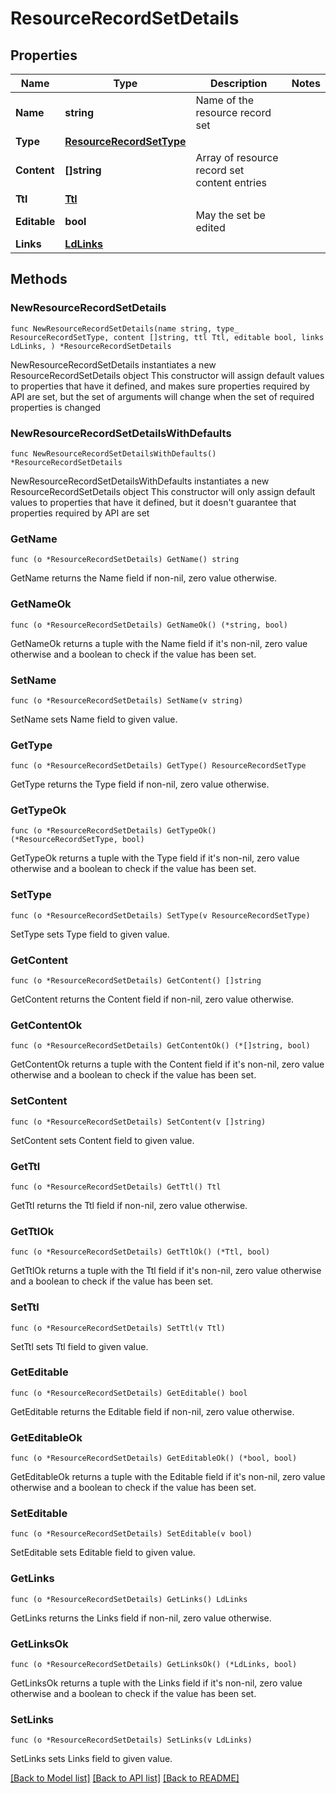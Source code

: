 # ResourceRecordSetDetails

## Properties

Name | Type | Description | Notes
------------ | ------------- | ------------- | -------------
**Name** | **string** | Name of the resource record set | 
**Type** | [**ResourceRecordSetType**](ResourceRecordSetType.md) |  | 
**Content** | **[]string** | Array of resource record set content entries | 
**Ttl** | [**Ttl**](Ttl.md) |  | 
**Editable** | **bool** | May the set be edited | 
**Links** | [**LdLinks**](LdLinks.md) |  | 

## Methods

### NewResourceRecordSetDetails

`func NewResourceRecordSetDetails(name string, type_ ResourceRecordSetType, content []string, ttl Ttl, editable bool, links LdLinks, ) *ResourceRecordSetDetails`

NewResourceRecordSetDetails instantiates a new ResourceRecordSetDetails object
This constructor will assign default values to properties that have it defined,
and makes sure properties required by API are set, but the set of arguments
will change when the set of required properties is changed

### NewResourceRecordSetDetailsWithDefaults

`func NewResourceRecordSetDetailsWithDefaults() *ResourceRecordSetDetails`

NewResourceRecordSetDetailsWithDefaults instantiates a new ResourceRecordSetDetails object
This constructor will only assign default values to properties that have it defined,
but it doesn't guarantee that properties required by API are set

### GetName

`func (o *ResourceRecordSetDetails) GetName() string`

GetName returns the Name field if non-nil, zero value otherwise.

### GetNameOk

`func (o *ResourceRecordSetDetails) GetNameOk() (*string, bool)`

GetNameOk returns a tuple with the Name field if it's non-nil, zero value otherwise
and a boolean to check if the value has been set.

### SetName

`func (o *ResourceRecordSetDetails) SetName(v string)`

SetName sets Name field to given value.


### GetType

`func (o *ResourceRecordSetDetails) GetType() ResourceRecordSetType`

GetType returns the Type field if non-nil, zero value otherwise.

### GetTypeOk

`func (o *ResourceRecordSetDetails) GetTypeOk() (*ResourceRecordSetType, bool)`

GetTypeOk returns a tuple with the Type field if it's non-nil, zero value otherwise
and a boolean to check if the value has been set.

### SetType

`func (o *ResourceRecordSetDetails) SetType(v ResourceRecordSetType)`

SetType sets Type field to given value.


### GetContent

`func (o *ResourceRecordSetDetails) GetContent() []string`

GetContent returns the Content field if non-nil, zero value otherwise.

### GetContentOk

`func (o *ResourceRecordSetDetails) GetContentOk() (*[]string, bool)`

GetContentOk returns a tuple with the Content field if it's non-nil, zero value otherwise
and a boolean to check if the value has been set.

### SetContent

`func (o *ResourceRecordSetDetails) SetContent(v []string)`

SetContent sets Content field to given value.


### GetTtl

`func (o *ResourceRecordSetDetails) GetTtl() Ttl`

GetTtl returns the Ttl field if non-nil, zero value otherwise.

### GetTtlOk

`func (o *ResourceRecordSetDetails) GetTtlOk() (*Ttl, bool)`

GetTtlOk returns a tuple with the Ttl field if it's non-nil, zero value otherwise
and a boolean to check if the value has been set.

### SetTtl

`func (o *ResourceRecordSetDetails) SetTtl(v Ttl)`

SetTtl sets Ttl field to given value.


### GetEditable

`func (o *ResourceRecordSetDetails) GetEditable() bool`

GetEditable returns the Editable field if non-nil, zero value otherwise.

### GetEditableOk

`func (o *ResourceRecordSetDetails) GetEditableOk() (*bool, bool)`

GetEditableOk returns a tuple with the Editable field if it's non-nil, zero value otherwise
and a boolean to check if the value has been set.

### SetEditable

`func (o *ResourceRecordSetDetails) SetEditable(v bool)`

SetEditable sets Editable field to given value.


### GetLinks

`func (o *ResourceRecordSetDetails) GetLinks() LdLinks`

GetLinks returns the Links field if non-nil, zero value otherwise.

### GetLinksOk

`func (o *ResourceRecordSetDetails) GetLinksOk() (*LdLinks, bool)`

GetLinksOk returns a tuple with the Links field if it's non-nil, zero value otherwise
and a boolean to check if the value has been set.

### SetLinks

`func (o *ResourceRecordSetDetails) SetLinks(v LdLinks)`

SetLinks sets Links field to given value.



[[Back to Model list]](../README.md#documentation-for-models) [[Back to API list]](../README.md#documentation-for-api-endpoints) [[Back to README]](../README.md)


